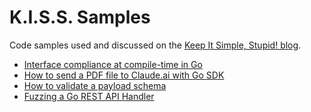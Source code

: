 # K.I.S.S. Samples
Code samples used and discussed on the [Keep It Simple, Stupid! blog](https://blog.skopow.ski/).

- [Interface compliance at compile-time in Go](https://github.com/flashlabs/kiss-samples/tree/main/interfaces)
- [How to send a PDF file to Claude.ai with Go SDK](https://github.com/flashlabs/kiss-samples/tree/main/pdf2claude)
- [How to validate a payload schema](https://github.com/flashlabs/kiss-samples/tree/main/payloadschema)
- [Fuzzing a Go REST API Handler](https://github.com/flashlabs/kiss-samples/tree/main/fuzzing)
